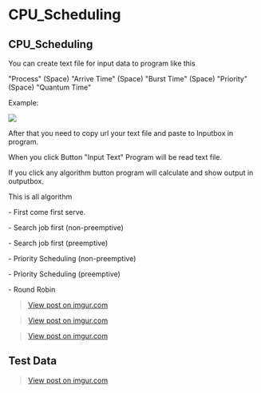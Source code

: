# CPU_Scheduling
<h2>CPU_Scheduling</h2>
    <p>You can create text file for input data to program like this</p>
<p>"Process" (Space) "Arrive Time" (Space) "Burst Time" (Space) "Priority" (Space) "Quantum Time"</p>
<p>Example:</p>
<p><a href="//imgur.com/YKTGoZA"><img src="https://imgur.com/YKTGoZA"></img></a></p>
    <p>After that you need to copy url your text file and paste to Inputbox in program.</p>
    <p>When you click Button "Input Text" Program will be read text file.</p>
    <p>If you click any algorithm button program will calculate and show output in outputbox.</p>
    <p>This is all algorithm</p>
    <p>- First come first serve.</p>
    <p>- Search job first (non-preemptive)</p>
    <p>- Search job first (preemptive)</p>
    <p>- Priority Scheduling (non-preemptive)</p>
    <p>- Priority Scheduling (preemptive)</p>
    <p>- Round Robin</p>
    <blockquote class="imgur-embed-pub" lang="en" data-id="mZMEDMr"><a href="//imgur.com/mZMEDMr">View post on imgur.com</a></blockquote><script async src="//s.imgur.com/min/embed.js" charset="utf-8"></script>
	<blockquote class="imgur-embed-pub" lang="en" data-id="nEqA4Px"><a href="//imgur.com/nEqA4Px">View post on imgur.com</a></blockquote><script async src="//s.imgur.com/min/embed.js" charset="utf-8"></script>
	<blockquote class="imgur-embed-pub" lang="en" data-id="z23irB7"><a href="//imgur.com/z23irB7">View post on imgur.com</a></blockquote><script async src="//s.imgur.com/min/embed.js" charset="utf-8"></script>
	<h2>Test Data</h2>
	<blockquote class="imgur-embed-pub" lang="en" data-id="LQAfaLn"><a href="//imgur.com/LQAfaLn">View post on imgur.com</a></blockquote><script async src="//s.imgur.com/min/embed.js" charset="utf-8"></script>
